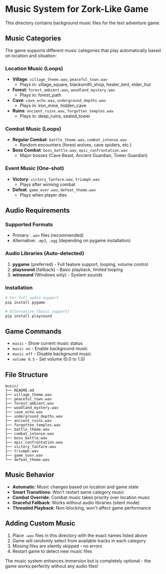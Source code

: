 # Music System for Zork-Like Game

This directory contains background music files for the text adventure game.

## Music Categories

The game supports different music categories that play automatically based on location and situation:

### **Location Music** (Loops)
- **Village**: `village_theme.wav`, `peaceful_town.wav`
  - Plays in: village_square, blacksmith_shop, healer_tent, elder_hut
- **Forest**: `forest_ambient.wav`, `woodland_mystery.wav` 
  - Plays in: forest_path
- **Cave**: `cave_echo.wav`, `underground_depths.wav`
  - Plays in: iron_mine, hidden_cave
- **Ruins**: `ancient_ruins.wav`, `forgotten_temples.wav`
  - Plays in: deep_ruins, sealed_tower

### **Combat Music** (Loops)  
- **Regular Combat**: `battle_theme.wav`, `combat_intense.wav`
  - Random encounters (forest wolves, cave spiders, etc.)
- **Boss Combat**: `boss_battle.wav`, `epic_confrontation.wav`
  - Major bosses (Cave Beast, Ancient Guardian, Tower Guardian)

### **Event Music** (One-shot)
- **Victory**: `victory_fanfare.wav`, `triumph.wav`
  - Plays after winning combat
- **Defeat**: `game_over.wav`, `defeat_theme.wav` 
  - Plays when player dies

## Audio Requirements

### **Supported Formats**
- Primary: `.wav` files (recommended)
- Alternative: `.mp3`, `.ogg` (depending on pygame installation)

### **Audio Libraries** (Auto-detected)
1. **pygame** (preferred) - Full feature support, looping, volume control
2. **playsound** (fallback) - Basic playback, limited looping
3. **winsound** (Windows only) - System sounds

### **Installation**
```bash
# For full audio support
pip install pygame

# Alternative (basic support)  
pip install playsound
```

## Game Commands

- `music` - Show current music status
- `music on` - Enable background music
- `music off` - Disable background music  
- `volume 0.5` - Set volume (0.0 to 1.0)

## File Structure

```
music/
├── README.md
├── village_theme.wav
├── peaceful_town.wav
├── forest_ambient.wav
├── woodland_mystery.wav
├── cave_echo.wav
├── underground_depths.wav
├── ancient_ruins.wav
├── forgotten_temples.wav
├── battle_theme.wav
├── combat_intense.wav
├── boss_battle.wav
├── epic_confrontation.wav
├── victory_fanfare.wav
├── triumph.wav
├── game_over.wav
└── defeat_theme.wav
```

## Music Behavior

- **Automatic**: Music changes based on location and game state
- **Smart Transitions**: Won't restart same category music
- **Combat Override**: Combat music takes priority over location music
- **Graceful Fallback**: Works without audio libraries (silent mode)
- **Threaded Playback**: Non-blocking, won't affect game performance

## Adding Custom Music

1. Place `.wav` files in this directory with the exact names listed above
2. Game will randomly select from available tracks in each category
3. Missing files are silently skipped - no errors
4. Restart game to detect new music files

The music system enhances immersion but is completely optional - the game works perfectly without any audio files!